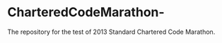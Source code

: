 CharteredCodeMarathon-
======================

The repository for the test of 2013 Standard Chartered Code Marathon.
